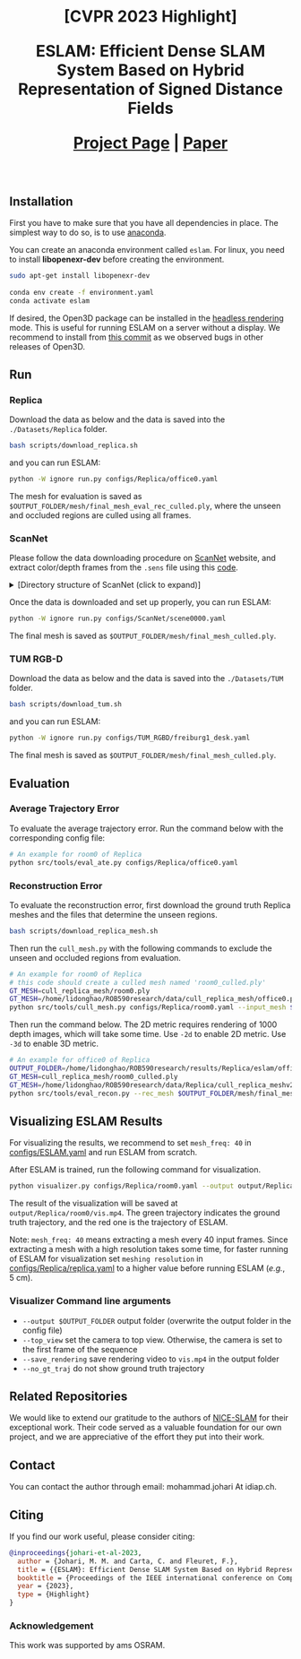 <h1 align="center">
[CVPR 2023 Highlight]

ESLAM: Efficient Dense SLAM System Based on Hybrid Representation of Signed Distance Fields

[Project Page](https://www.idiap.ch/paper/eslam/) | [Paper](https://arxiv.org/abs/2211.11704)
</h1>

<br>

## Installation

First you have to make sure that you have all dependencies in place.
The simplest way to do so, is to use [anaconda](https://www.anaconda.com/). 

You can create an anaconda environment called `eslam`. For linux, you need to install **libopenexr-dev** before creating the environment.
```bash
sudo apt-get install libopenexr-dev
    
conda env create -f environment.yaml
conda activate eslam
```
If desired, the Open3D package can be installed in the [headless rendering](http://www.open3d.org/docs/latest/tutorial/Advanced/headless_rendering.html) mode. This is useful for running ESLAM on a server without a display. We recommend to install from [this commit](https://github.com/isl-org/Open3D/tree/v0.15.1) as we observed bugs in other releases of Open3D.

## Run

### Replica
Download the data as below and the data is saved into the `./Datasets/Replica` folder.
```bash
bash scripts/download_replica.sh
```
and you can run ESLAM:
```bash
python -W ignore run.py configs/Replica/office0.yaml
```
The mesh for evaluation is saved as `$OUTPUT_FOLDER/mesh/final_mesh_eval_rec_culled.ply`, where the unseen and occluded regions are culled using all frames.


### ScanNet
Please follow the data downloading procedure on [ScanNet](http://www.scan-net.org/) website, and extract color/depth frames from the `.sens` file using this [code](https://github.com/ScanNet/ScanNet/blob/master/SensReader/python/reader.py).

<details>
  <summary>[Directory structure of ScanNet (click to expand)]</summary>
  
  DATAROOT is `./Datasets` by default. If a sequence (`sceneXXXX_XX`) is stored in other places, please change the `input_folder` path in the config file or in the command line.

```
  DATAROOT
  └── scannet
      └── scans
          └── scene0000_00
              └── frames
                  ├── color
                  │   ├── 0.jpg
                  │   ├── 1.jpg
                  │   ├── ...
                  │   └── ...
                  ├── depth
                  │   ├── 0.png
                  │   ├── 1.png
                  │   ├── ...
                  │   └── ...
                  ├── intrinsic
                  └── pose
                      ├── 0.txt
                      ├── 1.txt
                      ├── ...
                      └── ...

```
</details>

Once the data is downloaded and set up properly, you can run ESLAM:
```bash
python -W ignore run.py configs/ScanNet/scene0000.yaml
```
The final mesh is saved as `$OUTPUT_FOLDER/mesh/final_mesh_culled.ply`.

### TUM RGB-D
Download the data as below and the data is saved into the `./Datasets/TUM` folder.
```bash
bash scripts/download_tum.sh
```
and you can run ESLAM:
```bash
python -W ignore run.py configs/TUM_RGBD/freiburg1_desk.yaml
```
The final mesh is saved as `$OUTPUT_FOLDER/mesh/final_mesh_culled.ply`.

## Evaluation

### Average Trajectory Error
To evaluate the average trajectory error. Run the command below with the corresponding config file:
```bash
# An example for room0 of Replica
python src/tools/eval_ate.py configs/Replica/office0.yaml
```

### Reconstruction Error
To evaluate the reconstruction error, first download the ground truth Replica meshes and the files that determine the unseen regions.
```bash
bash scripts/download_replica_mesh.sh
```
Then run the `cull_mesh.py` with the following commands to exclude the unseen and occluded regions from evaluation.
```bash
# An example for room0 of Replica
# this code should create a culled mesh named 'room0_culled.ply'
GT_MESH=cull_replica_mesh/room0.ply
GT_MESH=/home/lidonghao/ROB590research/data/cull_replica_mesh/office0.ply
python src/tools/cull_mesh.py configs/Replica/room0.yaml --input_mesh $GT_MESH
```

Then run the command below. The 2D metric requires rendering of 1000 depth images, which will take some time. Use `-2d` to enable 2D metric. Use `-3d` to enable 3D metric.
```bash
# An example for office0 of Replica
OUTPUT_FOLDER=/home/lidonghao/ROB590research/results/Replica/eslam/office0
GT_MESH=cull_replica_mesh/room0_culled.ply
GT_MESH=/home/lidonghao/ROB590research/data/Replica/cull_replica_meshv2/office0.ply
python src/tools/eval_recon.py --rec_mesh $OUTPUT_FOLDER/mesh/final_mesh_eval_rec_culled.ply --gt_mesh $GT_MESH -2d -3d
```

## Visualizing ESLAM Results
For visualizing the results, we recommend to set `mesh_freq: 40` in [configs/ESLAM.yaml](configs/ESLAM.yaml) and run ESLAM from scratch.

After ESLAM is trained, run the following command for visualization.

```bash
python visualizer.py configs/Replica/room0.yaml --output output/Replica/room0 --top_view --save_rendering
```
The result of the visualization will be saved at `output/Replica/room0/vis.mp4`. The green trajectory indicates the ground truth trajectory, and the red one is the trajectory of ESLAM.

Note: `mesh_freq: 40` means extracting a mesh every 40 input frames. Since extracting a mesh with a high resolution takes some time, for faster running of ESLAM for visualization set `meshing resolution` in [configs/Replica/replica.yaml](configs/Replica/replica.yaml) to a higher value before running ESLAM (*e.g.*, 5 cm).

### Visualizer Command line arguments
- `--output $OUTPUT_FOLDER` output folder (overwrite the output folder in the config file)
- `--top_view` set the camera to top view. Otherwise, the camera is set to the first frame of the sequence
- `--save_rendering` save rendering video to `vis.mp4` in the output folder
- `--no_gt_traj` do not show ground truth trajectory

## Related Repositories
We would like to extend our gratitude to the authors of [NICE-SLAM](https://github.com/cvg/nice-slam) for their 
exceptional work. Their code served as a valuable foundation for our own project, and we are appreciative of the 
effort they put into their work.

## Contact
You can contact the author through email: mohammad.johari At idiap.ch.

## Citing
If you find our work useful, please consider citing:
```BibTeX
@inproceedings{johari-et-al-2023,
  author = {Johari, M. M. and Carta, C. and Fleuret, F.},
  title = {{ESLAM}: Efficient Dense SLAM System Based on Hybrid Representation of Signed Distance Fields},
  booktitle = {Proceedings of the IEEE international conference on Computer Vision and Pattern Recognition (CVPR)},
  year = {2023},
  type = {Highlight}
}
```

### Acknowledgement
This work was supported by ams OSRAM.